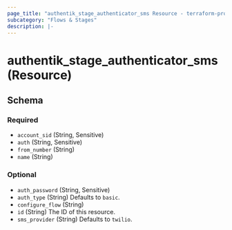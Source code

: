 ```yaml
---
page_title: "authentik_stage_authenticator_sms Resource - terraform-provider-authentik"
subcategory: "Flows & Stages"
description: |-
---
```


# authentik_stage_authenticator_sms (Resource)

<!-- schema generated by tfplugindocs -->
## Schema

### Required

- `account_sid` (String, Sensitive)
- `auth` (String, Sensitive)
- `from_number` (String)
- `name` (String)

### Optional

- `auth_password` (String, Sensitive)
- `auth_type` (String) Defaults to `basic`.
- `configure_flow` (String)
- `id` (String) The ID of this resource.
- `sms_provider` (String) Defaults to `twilio`.
